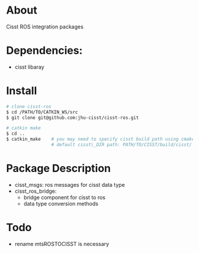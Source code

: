 # About
Cisst ROS integration packages 

# Dependencies:
 * cisst libaray 
 
# Install

```sh
# clone cisst-ros 
$ cd /PATH/TO/CATKIN_WS/src  
$ git clone git@github.com:jhu-cisst/cisst-ros.git

# catkin make 
$ cd ..
$ catkin_make    # you may need to specify cisst build path using cmake 
                 # default cisst\_DIR path: PATH/TO/CISST/build/cisst/

```

# Package Description
* cisst_msgs: ros messages for cisst data type
* cisst_ros_bridge:
   * bridge component for cisst to ros
   * data type conversion methods 

# Todo 
* rename mtsROSTOCISST is necessary


